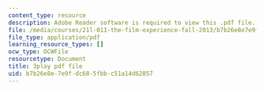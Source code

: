 ```yaml
---
content_type: resource
description: Adobe Reader software is required to view this .pdf file.
file: /media/courses/21l-011-the-film-experience-fall-2013/b7b26e8e7e9fdc685fbbc51a14d62857_vpJba2qIXjs.pdf
file_type: application/pdf
learning_resource_types: []
ocw_type: OCWFile
resourcetype: Document
title: 3play pdf file
uid: b7b26e8e-7e9f-dc68-5fbb-c51a14d62857
---
```

